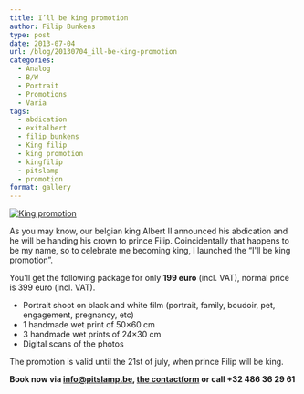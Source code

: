 ```yaml
---
title: I’ll be king promotion
author: Filip Bunkens
type: post
date: 2013-07-04
url: /blog/20130704_ill-be-king-promotion
categories:
  - Analog
  - B/W
  - Portrait
  - Promotions
  - Varia
tags:
  - abdication
  - exitalbert
  - filip bunkens
  - King filip
  - king promotion
  - kingfilip
  - pitslamp
  - promotion
format: gallery
---
```

[![King promotion][1]](/images/blogposts/ill_be_king.jpg)

As you may know, our belgian king Albert II announced his abdication and he will be handing his crown to prince Filip. Coincidentally that happens to be my name, so to celebrate me becoming king, I launched the &#8220;I'll be king promotion&#8221;.

You'll get the following package for only **199 euro** (incl. VAT), normal price is 399 euro (incl. VAT).

  * Portrait shoot on black and white film (portrait, family, boudoir, pet, engagement, pregnancy, etc)
  * 1 handmade wet print of 50&#215;60 cm
  * 3 handmade wet prints of 24&#215;30 cm
  * Digital scans of the photos

The promotion is valid until the 21st of july, when prince Filip will be king.

**Book now via [info@pitslamp.be][2], <a href="http://www.pitslamp.com/contact" title="PitsLamp photography | contact" rel="me">the contactform</a> or call +32 486 36 29 61**

 [1]: /images/blogposts/ill_be_king.jpg
 [2]: mailto:info@pitslamp.be "Mail Filip Bunkens"
